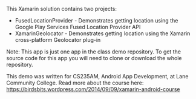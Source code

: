 This Xamarin solution contains two projects:
* FusedLocationProvider - Demonstrates getting location using the Google Play Services Fused Location Provider API
* XamarinGeolocator - Demonstrates getting location using the Xamarin cross-platform Geolocator plug-in

Note: This app is just one app in the class demo repository.
To get the source code for this app you will need to
clone or download the whole repository.

This demo was written for CS235AM, Android App Development, at Lane Community College.
Read more about the course here: https://birdsbits.wordpress.com/2014/09/09/xamarin-android-course
